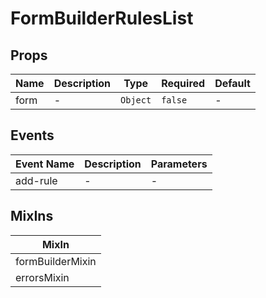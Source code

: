 # FormBuilderRulesList

## Props

<!-- @vuese:FormBuilderRulesList:props:start -->
|Name|Description|Type|Required|Default|
|---|---|---|---|---|
|form|-|`Object`|`false`|-|

<!-- @vuese:FormBuilderRulesList:props:end -->


## Events

<!-- @vuese:FormBuilderRulesList:events:start -->
|Event Name|Description|Parameters|
|---|---|---|
|add-rule|-|-|

<!-- @vuese:FormBuilderRulesList:events:end -->


## MixIns

<!-- @vuese:FormBuilderRulesList:mixIns:start -->
|MixIn|
|---|
|formBuilderMixin|
|errorsMixin|

<!-- @vuese:FormBuilderRulesList:mixIns:end -->


